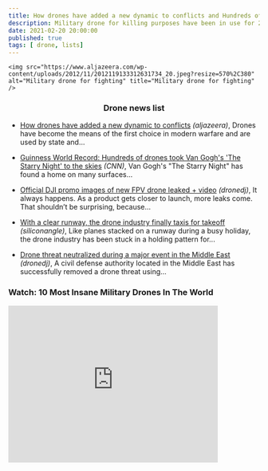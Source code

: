```yaml
---
title: How drones have added a new dynamic to conflicts and Hundreds of drones took Van Gogh's 'The Starry Night'
description: Military drone for killing purposes have been in use for 20 years. Van Gogh's "The Starry Night" has found on surfaces, Like planes stacked on a runway during a busy holiday
date: 2021-02-20 20:00:00
published: true
tags: [ drone, lists]
---
```


<p align="center">
    
    <img src="https://www.aljazeera.com/wp-content/uploads/2012/11/2012119133312631734_20.jpeg?resize=570%2C380" alt="Military drone for fighting" title="Military drone for fighting" />
    
</p>

<h3 align="center">Drone news list</h3>

*   [How drones have added a new dynamic to conflicts](https://www.aljazeera.com/news/2021/2/20/how-drones-have-added-a-new-dynamic-to-conflicts) <i>(aljazeera)</i>, Drones have become the means of the first choice in modern warfare and are used by state and...

*   [Guinness World Record: Hundreds of drones took Van Gogh's 'The Starry Night' to the skies](https://edition.cnn.com/2021/02/20/us/van-gogh-guiness-drone-trnd/index.html) <i>(CNN)</i>, Van Gogh's "The Starry Night" has found a home on many surfaces...

*   [Official DJI promo images of new FPV drone leaked + video](https://dronedj.com/2021/02/19/official-dji-promo-images-of-new-fpv-drone-leaked-video/) <i>(dronedj)</i>, It always happens. As a product gets closer to launch, more leaks come. That shouldn’t be surprising, because...

*   [With a clear runway, the drone industry finally taxis for takeoff](https://siliconangle.com/2021/02/19/clear-runway-drone-industry-finally-taxis-takeoff/) <i>(siliconangle)</i>, Like planes stacked on a runway during a busy holiday, the drone industry has been stuck in a holding pattern for...

*   [Drone threat neutralized during a major event in the Middle East](https://dronedj.com/2021/02/19/drone-threat-neutralized-during-a-major-event-in-the-middle-east/) <i>(dronedj)</i>, A civil defense authority located in the Middle East has successfully removed a drone threat using...

### Watch: 10 Most Insane Military Drones In The World

<div class="video-responsive">
    <iframe width="420" height="315" src="https://www.youtube.com/embed/kxpro6eGJ1Y" frameborder="0" allowfullscreen></iframe>
</div>

<br>